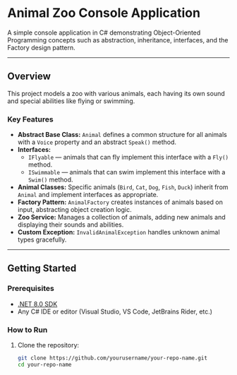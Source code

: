 # Animal Zoo Console Application

A simple console application in C# demonstrating Object-Oriented Programming concepts such as abstraction, inheritance, interfaces, and the Factory design pattern.

---

## Overview

This project models a zoo with various animals, each having its own sound and special abilities like flying or swimming.

### Key Features

- **Abstract Base Class:** `Animal` defines a common structure for all animals with a `Voice` property and an abstract `Speak()` method.
- **Interfaces:**  
  - `IFlyable` — animals that can fly implement this interface with a `Fly()` method.  
  - `ISwimmable` — animals that can swim implement this interface with a `Swim()` method.
- **Animal Classes:** Specific animals (`Bird`, `Cat`, `Dog`, `Fish`, `Duck`) inherit from `Animal` and implement interfaces as appropriate.
- **Factory Pattern:** `AnimalFactory` creates instances of animals based on input, abstracting object creation logic.
- **Zoo Service:** Manages a collection of animals, adding new animals and displaying their sounds and abilities.
- **Custom Exception:** `InvalidAnimalException` handles unknown animal types gracefully.

---

## Getting Started

### Prerequisites

- [.NET 8.0 SDK](https://dotnet.microsoft.com/en-us/download/dotnet/8.0)
- Any C# IDE or editor (Visual Studio, VS Code, JetBrains Rider, etc.)

### How to Run

1. Clone the repository:

   ```bash
   git clone https://github.com/yourusername/your-repo-name.git
   cd your-repo-name
